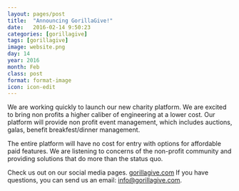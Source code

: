 ```yaml
---
layout: pages/post
title:  "Announcing GorillaGive!"
date:   2016-02-14 9:50:23
categories: [gorillagive]
tags: [gorillagive]
image: website.png
day: 14
year: 2016
month: Feb
class: post
format: format-image
icon: icon-edit
---
```

We are working quickly to launch our new charity platform. We are excited to bring non profits a higher caliber of engineering at a lower cost. Our platform will provide non profit event management, which includes auctions, galas, benefit breakfest/dinner management.

The entire platform will have no cost for entry with options for affordable paid features.  We are listening to concerns of the non-profit community and providing solutions that do more than the status quo.

Check us out on our social media pages. [gorillagive.com][gorillagive] If you have questions, you can send us an email: [info@gorillagive.com][email].

[gorillagive]:      http://gorillagive.com
[email]: mailto:info@gorillagive.com
